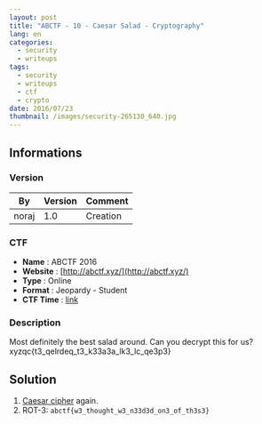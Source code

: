 ```yaml
---
layout: post
title: "ABCTF - 10 - Caesar Salad - Cryptography"
lang: en
categories:
  - security
  - writeups
tags:
  - security
  - writeups
  - ctf
  - crypto
date: 2016/07/23
thumbnail: /images/security-265130_640.jpg
---
```

## Informations

### Version

| By    | Version | Comment
| ---   | ---     | ---
| noraj | 1.0     | Creation

### CTF

- **Name** : ABCTF 2016
- **Website** : [http://abctf.xyz/](http://abctf.xyz/)
- **Type** : Online
- **Format** : Jeopardy - Student
- **CTF Time** : [link](https://ctftime.org/event/333)

### Description

Most definitely the best salad around. Can you decrypt this for us?
xyzqc{t3_qelrdeq_t3_k33a3a_lk3_lc_qe3p3}

## Solution

1. [Caesar cipher](https://en.wikipedia.org/wiki/Caesar_cipher) again.
2. ROT-3: `abctf{w3_thought_w3_n33d3d_on3_of_th3s3}`
